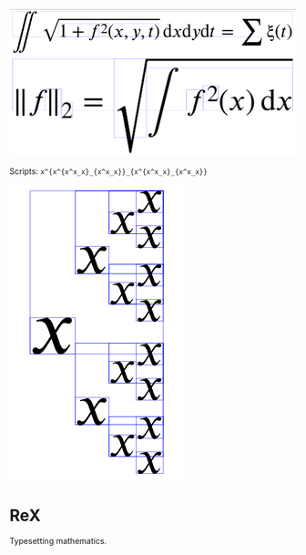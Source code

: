 ![example formula, typeset](example.png)
![l2 norm](norm.png)

Scripts: `x^{x^{x^x_x}_{x^x_x}}_{x^{x^x_x}_{x^x_x}}`

![scripts](scripts.png)

# ReX
Typesetting mathematics.
